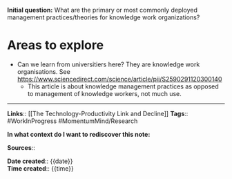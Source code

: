 **Initial question:**
What are the primary or most commonly deployed management practices/theories for knowledge work organizations? 

# Areas to explore
- Can we learn from universitiers here? They are knowledge work organisations. See https://www.sciencedirect.com/science/article/pii/S2590291120300140
	- This article is about knowledge management practices as opposed to management of knowledge workers, not much use.

---
**Links**:: [[The Technology-Productivity Link and Decline]]
**Tags**:: #WorkInProgress #MomentumMind/Research 

**In what context do I want to rediscover this note:**

**Sources**::

**Date created**:: {{date}}  
**Time created**:: {{time}}